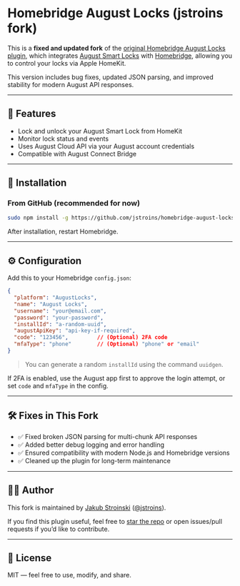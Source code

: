 # Homebridge August Locks (jstroins fork)

This is a **fixed and updated fork** of the [original Homebridge August Locks plugin](https://github.com/nnance/homebridge-august-locks), which integrates [August Smart Locks](https://august.com) with [Homebridge](https://homebridge.io), allowing you to control your locks via Apple HomeKit.

This version includes bug fixes, updated JSON parsing, and improved stability for modern August API responses.

---

## 🔧 Features

- Lock and unlock your August Smart Lock from HomeKit
- Monitor lock status and events
- Uses August Cloud API via your August account credentials
- Compatible with August Connect Bridge

---

## 🚀 Installation

### From GitHub (recommended for now)

```bash
sudo npm install -g https://github.com/jstroins/homebridge-august-locks.git
```

After installation, restart Homebridge.

---

## ⚙️ Configuration

Add this to your Homebridge `config.json`:

```json
{
  "platform": "AugustLocks",
  "name": "August Locks",
  "username": "your@email.com",
  "password": "your-password",
  "installId": "a-random-uuid",
  "augustApiKey": "api-key-if-required",
  "code": "123456",         // (Optional) 2FA code
  "mfaType": "phone"        // (Optional) "phone" or "email"
}
```

> You can generate a random `installId` using the command `uuidgen`.

If 2FA is enabled, use the August app first to approve the login attempt, or set `code` and `mfaType` in the config.

---

## 🛠 Fixes in This Fork

- ✅ Fixed broken JSON parsing for multi-chunk API responses
- ✅ Added better debug logging and error handling
- ✅ Ensured compatibility with modern Node.js and Homebridge versions
- ✅ Cleaned up the plugin for long-term maintenance

---

## 🙋‍♂️ Author

This fork is maintained by [Jakub Stroinski](https://github.com/jstroins) ([@jstroins](https://github.com/jstroins)).

If you find this plugin useful, feel free to [star the repo](https://github.com/jstroins/homebridge-august-locks) or open issues/pull requests if you’d like to contribute.

---

## 📝 License

MIT — feel free to use, modify, and share.